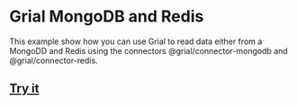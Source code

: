 # Grial MongoDB and Redis
This example show how you can use Grial to read data either from a MongoDD and Redis using the connectors @grial/connector-mongodb and @grial/connector-redis.

## [Try it](https://grial-example-mongo-redis.now.sh/ide?query=%7B%0A%20%20me%20%7B%0A%20%20%20%20id%0A%20%20%20%20username%0A%20%20%20%20todos%20%7B%0A%20%20%20%20%20%20id%0A%20%20%20%20%20%20content%0A%20%20%20%20%20%20author%20%7B%0A%20%20%20%20%20%20%20%20id%0A%20%20%20%20%20%20%7D%0A%20%20%20%20%7D%0A%20%20%7D%0A%7D%0A)
